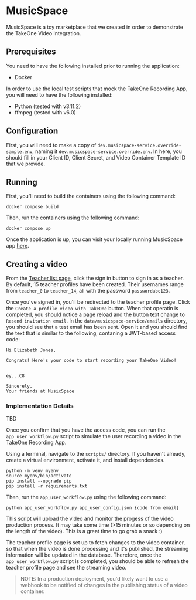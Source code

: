 # MusicSpace

MusicSpace is a toy marketplace that we created in order to demonstrate the TakeOne Video Integration. 

## Prerequisites

You need to have the following installed prior to running the application: 

 - Docker

In order to use the local test scripts that mock the TakeOne Recording App, you will need to have the following installed:

 - Python (tested with v3.11.2)
 - ffmpeg (tested with v6.0)

## Configuration

First, you will need to make a copy of `dev.musicspace-service.override-sample.env`, naming it `dev.musicspace-service.override.env`. In here, you should fill in your Client ID, Client Secret, and Video Container Template ID that we provide. 

## Running

First, you'll need to build the containers using the following command:

```
docker compose build
```

Then, run the containers using the following command:

```
docker compose up
```

Once the application is up, you can visit your locally running MusicSpace app [here](http://localhost:3000).

## Creating a video

From the [Teacher list page](http://localhost:3000), click the sign in button to sign in as a teacher. By default, 15 teacher profiles have been created. Their usernames range from `teacher_0` to `teacher_14`, all with the password `passwordabc123`.

Once you've signed in, you'll be redirected to the teacher profile page. Click the `Create a profile video with TakeOne` button. When that operatin is completed, you should notice a page reload and the button text change to `Resend invitation email`. In the `data/musicspace-service/emails` directory, you should see that a test email has been sent. Open it and you should find the text that is similar to the following, contaning a JWT-based access code:

```
Hi Elizabeth Jones,

Congrats! Here's your code to start recording your TakeOne Video!


ey...C8

Sincerely,
Your friends at MusicSpace
```

### Implementation Details
TBD

Once you confirm that you have the access code, you can run the `app_user_workflow.py` script to simulate the user recording a video in the TakeOne Recording App.

Using a terminal, navigate to the `scripts/` directory. If you haven't already, create a virtual environment, activate it, and install dependencies.

```
python -m venv myenv
source myenv/bin/activate
pip install --upgrade pip
pip install -r requirements.txt   
```

Then, run the `app_user_workflow.py` using the following command:

```
python app_user_workflow.py app_user_config.json {code from email}
```

This script will upload the video and monitor the progess of the video production process. It may take some time (>15 minutes or so depending on the length of the video). This is a great time to go grab a snack :)

The teacher profile page is set up to fetch changes to the video container, so that when the video is done processing and it's published, the streaming information will be updated in the database. Therefore, once the `app_user_workflow.py` script is completed, you should be able to refresh the teacher profile page and see the streaming video.

> NOTE: In a production deployment, you'd likely want to use a webhook to be notified of changes in the publishing status of a video container.




